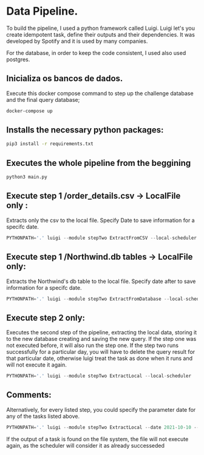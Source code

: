 # Data Pipeline.

To build the pipeline, I used a python framework called Luigi. Luigi let's you create idempotent task, define their outputs and their dependencies. It was developed by Spotify and it is used by many companies. 

For the database, in order to keep the code consistent, I used also used postgres.

## Inicializa os bancos de dados.

Execute this docker compose command to step up the challenge database and the final query database;

```bash
docker-compose up
```

## Installs the necessary python packages:

```bash
pip3 install -r requirements.txt
```

## Executes the whole pipeline from the beggining 

```bash
python3 main.py
```

## Execute step 1 /order_details.csv -> LocalFile only :

Extracts only the csv to the local file. Specify Date to save information for a specifc date.

```python
PYTHONPATH='.' luigi --module stepTwo ExtractFromCSV --local-scheduler
```

## Execute step 1 /Northwind.db tables -> LocalFile only:

Extracts the Northwind's db table to the local file. Specify date after to save information for a specifc date.

```python
PYTHONPATH='.' luigi --module stepTwo ExtractFromDatabase --local-scheduler
```

## Execute step 2 only:

Executes the second step of the pipeline, extracting the local data, storing it to the new database creating and saving the new query. If the step one was not executed before, it will also run the step one. If the step two runs successfully for a particular day, you will have to delete the query result for that particular date, otherwise luigi treat the task as done when it runs and will not execute it again.

```python
PYTHONPATH='.' luigi --module stepTwo ExtractLocal --local-scheduler
```




## Comments:

Alternatively, for every listed step, you could specify the parameter date for any of the tasks listed above.

```python
PYTHONPATH='.' luigi --module stepTwo ExtractLocal --date 2021-10-10 --local-scheduler
```


If the output of a task is found on the file system, the file will not execute again, as the scheduler will consider it as already successeded

